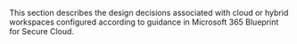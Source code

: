 This section describes the design decisions associated with cloud or hybrid workspaces configured according to guidance in Microsoft 365 Blueprint for Secure Cloud.